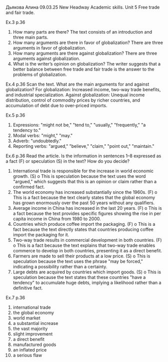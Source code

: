 Дьякова Алина 09.03.25
New Headway Academic skills. Unit 5 Free trade and fair trade.

Ex.3 p.36
1. How many parts are there?
The text consists of an introduction and three main parts.
2. How many arguments are there in favor of globalization?
There are three arguments in favor of globalization.
3. How many arguments are there against globalization?
There are three arguments against globalization.
4. What is the writer’s opinion on globalization?
The writer suggests that a better balance between free trade and fair trade is the answer to the problems of globalization.

Ex.4 p.36
Scan the text. What are the main arguments for and against globalization?
For globalization: Increased income, two-way trade benefits, and industrial specialization.
Against globalization: Unequal income distribution, control of commodity prices by richer countries, and accumulation of debt due to over-priced imports.

Ex.5 p.36
1. Expressions: "might not be," "tend to," "usually," "frequently," "a tendency to."
2. Modal verbs: "might," "may."
3. Adverb: "undoubtedly."
4. Reporting verbs: "argued," "believe," "claim," "point out," "maintain."

Ex.6 p.36
Read the article. Is the information in sentences 1–8 expressed as a fact (F) or speculation (S) in the text? How do you decide?
1.	International trade is responsible for the increase in world economic growth. (S)
o	This is speculation because the text uses the word "argued," which suggests that this is an opinion or claim rather than a confirmed fact.
2.	The world economy has increased substantially since the 1960s. (F)
o	This is a fact because the text clearly states that the global economy has grown enormously over the past 50 years without any qualifiers.
3.	Average income in China has increased in the last 20 years. (F)
o	This is a fact because the text provides specific figures showing the rise in per capita income in China from 1980 to 2000.
4.	Countries which produce coffee import the packaging. (F)
o	This is a fact because the text directly states that countries producing coffee import the packaging for it.
5.	Two-way trade results in commercial development in both countries. (F)
o	This is a fact because the text explains that two-way trade enables commerce to develop in both countries, presenting it as a direct benefit.
6.	Farmers are made to sell their products at a low price. (S)
o	This is speculation because the text uses the phrase "may be forced," indicating a possibility rather than a certainty.
7.	Large debts are acquired by countries which import goods. (S)
o	This is speculation because the text states that these countries "have a tendency" to accumulate huge debts, implying a likelihood rather than a definitive fact.

Ex.7 p.36
1. international trade
2. the global economy
3. world market
4. a substantial increase
5. the vast majority
6. slight improvement
7. a direct benefit
8. manufactured goods
9. an inflated price
10. a serious flaw



